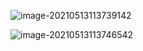 ![image-20210513113739142](https://raw.githubusercontent.com/TWDH/Leetcode-From-Zero/pictures/img/image-20210513113739142.png)

![image-20210513113746542](https://raw.githubusercontent.com/TWDH/Leetcode-From-Zero/pictures/img/image-20210513113746542.png)